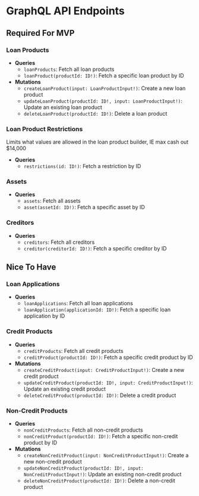 # GraphQL API Endpoints

## Required For MVP

### Loan Products

- **Queries**
  - `loanProducts`: Fetch all loan products
  - `loanProduct(productId: ID!)`: Fetch a specific loan product by ID
- **Mutations**
  - `createLoanProduct(input: LoanProductInput!)`: Create a new loan product
  - `updateLoanProduct(productId: ID!, input: LoanProductInput!)`: Update an existing loan product
  - `deleteLoanProduct(productId: ID!)`: Delete a loan product

### Loan Product Restrictions

Limits what values are allowed in the loan product builder, IE max cash out $14,000

- **Queries**
  - `restrictions(id: ID!)`: Fetch a restriction by ID

### Assets

- **Queries**
  - `assets`: Fetch all assets
  - `asset(assetId: ID!)`: Fetch a specific asset by ID

### Creditors

- **Queries**
  - `creditors`: Fetch all creditors
  - `creditor(creditorId: ID!)`: Fetch a specific creditor by ID

## Nice To Have

### Loan Applications

- **Queries**
  - `loanApplications`: Fetch all loan applications
  - `loanApplication(applicationId: ID!)`: Fetch a specific loan application by ID

### Credit Products

- **Queries**
  - `creditProducts`: Fetch all credit products
  - `creditProduct(productId: ID!)`: Fetch a specific credit product by ID
- **Mutations**
  - `createCreditProduct(input: CreditProductInput!)`: Create a new credit product
  - `updateCreditProduct(productId: ID!, input: CreditProductInput!)`: Update an existing credit product
  - `deleteCreditProduct(productId: ID!)`: Delete a credit product

### Non-Credit Products

- **Queries**
  - `nonCreditProducts`: Fetch all non-credit products
  - `nonCreditProduct(productId: ID!)`: Fetch a specific non-credit product by ID
- **Mutations**
  - `createNonCreditProduct(input: NonCreditProductInput!)`: Create a new non-credit product
  - `updateNonCreditProduct(productId: ID!, input: NonCreditProductInput!)`: Update an existing non-credit product
  - `deleteNonCreditProduct(productId: ID!)`: Delete a non-credit product
